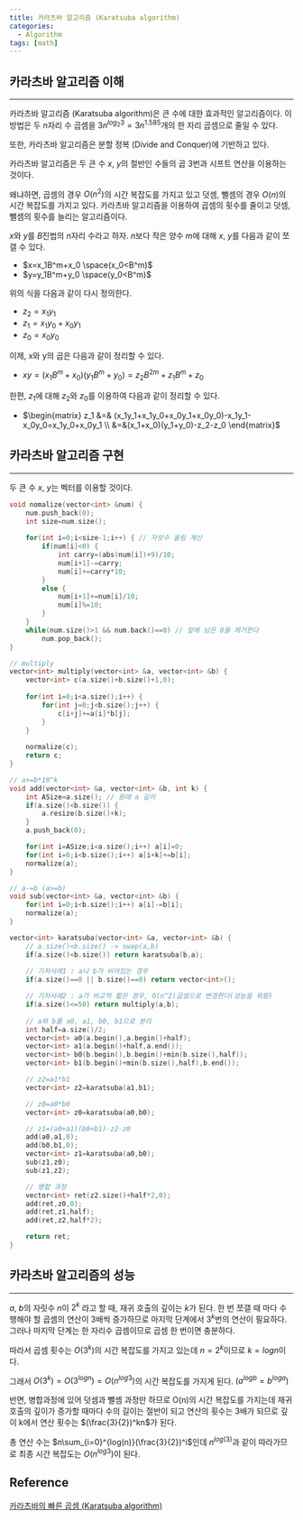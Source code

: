 ```yaml
---
title: 카라츠바 알고리즘 (Karatsuba algorithm)
categories:
  - Algorithm
tags: [math]
---
```


## 카라츠바 알고리즘 이해

---

카라츠바 알고리즘 (Karatsuba algorithm)은 큰 수에 대한 효과적인 알고리즘이다. 이 방법은 두 $n$자리 수 곱셈을 $3n^{log_2{3}}=3n^{1.585}$개의 한 자리 곱셈으로 줄일 수 있다.

또한, 카라츠바 알고리즘은 분할 정복 (Divide and Conquer)에 기반하고 있다.

카라츠바 알고리즘은 두 큰 수 $x$, $y$의 절반인 수들의 곱 3번과 시프트 연산을 이용하는 것이다.

왜냐하면, 곱셈의 경우 $O(n^2)$의 시간 복잡도를 가지고 있고 덧셈, 뺄셈의 경우 $O(n)$의 시간 복잡도를 가지고 있다. 카라츠바 알고리즘을 이용하여 곱셈의 횟수를 줄이고 덧셈, 뺄셈의 횟수를 늘리는 알고리즘이다.

$x$와 $y$를 $B$진법의 $n$자리 수라고 하자. $n$보다 작은 양수 $m$에 대해 $x$, $y$를 다음과 같이 쪼갤 수 있다.

- $x=x_1B^m+x_0 \space(x_0<B^m)$
- $y=y_1B^m+y_0 \space(y_0<B^m)$

위의 식을 다음과 같이 다시 정의한다.

- $z_2=x_1y_1$
- $z_1=x_1y_0+x_0y_1$
- $z_0=x_0y_0$

이제, x와 y의 곱은 다음과 같이 정리할 수 있다.

- $xy=(x_1B^m+x_0)(y_1B^m+y_0)=z_2B^{2m}+z_1B^m+z_0$

한편, $z_1$에 대해 $z_2$와 $z_0$를 이용하여 다음과 같이 정리할 수 있다.

- $\begin{matrix} z_1 &=& (x_1y_1+x_1y_0+x_0y_1+x_0y_0)-x_1y_1-x_0y_0=x_1y_0+x_0y_1 \\ &=&(x_1+x_0)(y_1+y_0)-z_2-z_0 \end{matrix}$

## 카라츠바 알고리즘 구현

---

두 큰 수 $x$, $y$는 벡터를 이용할 것이다.

```cpp
void nomalize(vector<int> &num) {
    num.push_back(0);
    int size=num.size();
	
    for(int i=0;i<size-1;i++) { // 자릿수 올림 계산
        if(num[i]<0) {
            int carry=(abs(num[i])+9)/10;
            num[i+1]-=carry;
            num[i]+=carry*10;
        }
        else {
            num[i+1]+=num[i]/10;
            num[i]%=10;
        }
    }
    while(num.size()>1 && num.back()==0) // 앞에 남은 0을 제거한다
        num.pop_back();
}

// multiply
vector<int> multiply(vector<int> &a, vector<int> &b) {
    vector<int> c(a.size()+b.size()+1,0);
	
    for(int i=0;i<a.size();i++) {
        for(int j=0;j<b.size();j++) {
            c[i+j]+=a[i]*b[j];
        }
    }
	
    normalize(c);
    return c;
}

// a+=b*10^k
void add(vector<int> &a, vector<int> &b, int k) {
    int ASize=a.size(); // 원래 a 길이
    if(a.size()<b.size()) {
        a.resize(b.size()+k);
    }
    a.push_back(0);

    for(int i=ASize;i<a.size();i++) a[i]=0;
    for(int i=0;i<b.size();i++) a[i+k]+=b[i];
    normalize(a);	
}

// a-=b (a>=b)
void sub(vector<int> &a, vector<int> &b) {
    for(int i=0;i<b.size();i++) a[i]-=b[i];
    normalize(a);
}

vector<int> karatsuba(vector<int> &a, vector<int> &b) {
    // a.size()<b.size() -> swap(a,b)
    if(a.size()<b.size()) return karatsuba(b,a);
	
    // 기저사례1 : a나 b가 비어있는 경우
    if(a.size()==0 || b.size()==0) return vector<int>();

    // 기저사례2 : a가 비교적 짧은 경우, O(n^2)곱셈으로 변경한다(성능을 위함)
    if(a.size()<=50) return multiply(a,b);
	
    // a와 b를 a0, a1, b0, b1으로 분리
    int half=a.size()/2;
    vector<int> a0(a.begin(),a.begin()+half);
    vector<int> a1(a.begin()+half,a.end());
    vector<int> b0(b.begin(),b.begin()+min(b.size(),half));
    vector<int> b1(b.begin()+min(b.size(),half),b.end());

    // z2=a1*b1
    vector<int> z2=karatsuba(a1,b1);

    // z0=a0*b0
    vector<int> z0=karatsuba(a0,b0);

    // z1=(a0+a1)(b0+b1)-z2-z0
    add(a0,a1,0);
    add(b0,b1,0);
    vector<int> z1=karatsuba(a0,b0);
    sub(z1,z0);
    sub(z1,z2);

    // 병합 과정
    vector<int> ret(z2.size()+half*2,0);
    add(ret,z0,0);
    add(ret,z1,half);
    add(ret,z2,half*2);

    return ret;
}
```

## 카라츠바 알고리즘의 성능

---

$a$, $b$의 자릿수 $n$이 $2^k$ 라고 할 때, 재귀 호출의 깊이는 $k$가 된다. 한 번 쪼갤 때 마다 수행해야 할 곱셈의 연산이 3배씩 증가하므로 마지막 단계에서 $3^k$번의 연산이 필요하다. 그러나 마지막 단계는 한 자리수 곱셈이므로 곱셈 한 번이면 충분하다.

따라서 곱셈 횟수는 $O(3^k)$의 시간 복잡도를 가지고 있는데 $n=2^k$이므로 $k=logn$이다.

그래서 $O(3^k)=O(3^{logn})=O(n^{log3})$의 시간 복잡도를 가지게 된다. $(a^{logb}=b^{loga})$

반면, 병합과정에 있어 덧셈과 뺄셈 과정만 하므로 O(n)의 시간 복잡도를 가지는데 재귀 호출의 깊이가 증가할 때마다 수의 길이는 절반이 되고 연산의 횟수는 3배가 되므로 깊이 k에서 연산 횟수는 $(\frac{3}{2})^kn$가 된다.

총 연산 수는 $n\sum_{i=0}^{log(n)}(\frac{3}{2})^i$인데 $n^{log(3)}$과 같이 따라가므로 최종 시간 복잡도는 $O(n^{log3})$이 된다.

## Reference

[카라츠바의 빠른 곱셈 (Karatsuba algorithm)](https://invincibletyphoon.tistory.com/13)